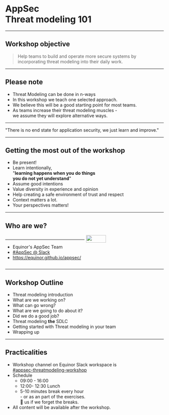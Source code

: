 <!-- .slide: data-background-image="./content/images/appsec-icon.svg" data-background-size="7%" data-background-position="right 2% top 2%"-->
<!-- markdownlint-disable MD041 MD033-->

# AppSec </br>Threat modeling 101

---

## Workshop objective

> Help teams to build and operate more secure systems by incorporating threat modeling into their daily work.

---

## Please note

- Threat Modeling can be done in n-ways
- In this workshop we teach one selected approach.
- We believe this will be a good starting point for most teams.
- As teams increase their threat modeling muscles - </br>we assume they will explore alternative ways.

<hr>
"There is no end state for application security, we just learn and improve."

---

## Getting the most out of the workshop

- Be present! <!-- .element: class="fragment" data-fragment-index="1" -->
- Learn intentionally, <!-- .element: class="fragment" data-fragment-index="2" --></br> "**learning happens when you do things</br> you do not yet understand**" <!-- .element: class="fragment" data-fragment-index="2" -->
- Assume good intentions <!-- .element: class="fragment" data-fragment-index="3" -->
- Value diversity in experience and opinion <!-- .element: class="fragment" data-fragment-index="4" -->
- Help creating a safe environment of trust and respect <!-- .element: class="fragment" data-fragment-index="5" -->
- Context matters a lot.<!-- .element: class="fragment" data-fragment-index="6" -->
- Your perspectives matters!<!-- .element: class="fragment" data-fragment-index="7" -->

---

## Who are we?

<div style="display: grid;grid-column-gap: 1%; grid-auto-columns: 50% 50%;">

<div  style="grid-area: 1 / 1"><!-- .element: style="font-size:0.9em"-->

<hr>

- Equinor's AppSec Team
- [#AppSec @ Slack](https://equinor.slack.com/archives/CMM6FSW5V)
- https://equinor.github.io/appsec/

</div>

<div  style="grid-area: 1 / 2"><img src="./content/images/appsec-icon.svg" width="50%" height="auto" display="block" margin-left="auto" margin-right="auto">
</div>

</div>

---

## Workshop Outline

- Threat modeling introduction
- What are we working on?
- What can go wrong?
- What are we going to do about it?
- Did we do a good job?
- Threat modeling **the** SDLC
- Getting started with Threat modeling in your team
- Wrapping up

---

## Practicalities

- Workshop channel on Equinor Slack workspace is </br> [#appsec-threatmodeling-workshop](https://equinor.slack.com/archives/C046T5B84P4)
- Schedule
  - 09:00 - 16:00
  - 12:00- 12:30 Lunch
  - 5-10 minutes break every hour </br>- or as an part of the exercises. </br>🛟 us if we forget the breaks.
- All content will be available after the workshop.
